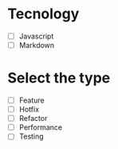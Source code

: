 # Tecnology

- [ ] Javascript
- [ ] Markdown

# Select the type

- [ ] Feature
- [ ] Hotfix
- [ ] Refactor
- [ ] Performance
- [ ] Testing
